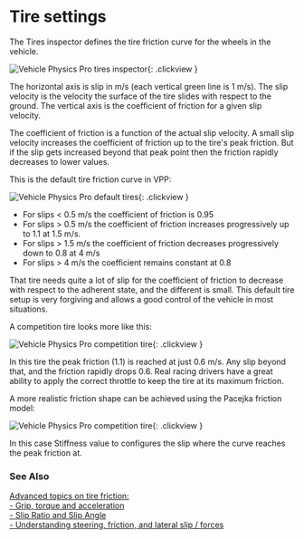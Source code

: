 # Tire settings

The Tires inspector defines the tire friction curve for the wheels in the vehicle.

![Vehicle Physics Pro tires inspector](/img/blocks/vpp-tires-inspector.png){: .clickview }

The horizontal axis is slip in m/s (each vertical green line is 1 m/s). The slip velocity is the
velocity the surface of the tire slides with respect to the ground. The vertical axis is the
coefficient of friction for a given slip velocity.

The coefficient of friction is a function of the actual slip velocity. A small slip velocity
increases the coefficient of friction up to the tire's peak friction. But if the slip gets
increased beyond that peak point then the friction rapidly decreases to lower values.

This is the default tire friction curve in VPP:

![Vehicle Physics Pro default tires](/img/blocks/vpp-tires-inspector-default.png){: .clickview }

- For slips < 0.5 m/s the coefficient of friction is 0.95
- For slips > 0.5 m/s the coefficient of friction increases progressively up to 1.1 at 1.5 m/s.
- For slips > 1.5 m/s the coefficient of friction decreases progressively down to 0.8 at 4 m/s
- For slips > 4 m/s the coefficient remains constant at 0.8

That tire needs quite a lot of slip for the coefficient of friction to decrease with respect to the
adherent state, and the different is small. This default tire setup is very forgiving and
allows a good control of the vehicle in most situations.

A competition tire looks more like this:

![Vehicle Physics Pro competition tire](/img/blocks/vpp-tires-inspector-competition.png){: .clickview }

In this tire the peak friction (1.1) is reached at just 0.6 m/s. Any slip beyond that, and the
friction rapidly drops 0.6. Real racing drivers have a great ability to apply the correct throttle
to keep the tire at its maximum friction.

A more realistic friction shape can be achieved using the Pacejka friction model:

![Vehicle Physics Pro competition tire](/img/blocks/vpp-tires-inspector-pacejka.png){: .clickview }

In this case Stiffness value to configures the slip where the curve reaches the peak friction at.

### See Also

[Advanced topics on tire friction: <br> - Grip, torque and acceleration <br> - Slip Ratio and Slip Angle <br> - Understanding steering, friction, and lateral slip / forces](/advanced/misc-topics-explained/#tire-friction)